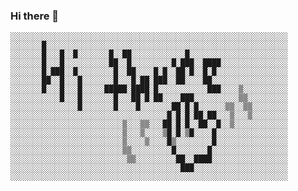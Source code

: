 ### Hi there 👋
```
░░░░░░░░░░░░░░░░░░░░░░░░░░░░░░░░░░░░░░░░░░░░░░░░░░░░░░░░░░░░░░
░░░░░░░█░░░░░░░░░░░░░░░░░░░░░░░░░░░░░░░░░░░░░░░░░░░░░░░░░░░░░░
░░░░░░░█░░░█░░█░░░░░░░█░░██░░░░░░░░░░░░█░░░░░░░░░░░░░░░░░░░░░░
░░░░░░░█░░░█░░░░░░░░░░██░░█░░░░░░░░░█░███░░████░░░░░░░░░░░░░░░
░░░░░░░█░███░░█░░░░░░░░█░░██░░░░█░█░░██░█░░█░█░░░░░░░░░░░░░░░░
░░░░░░░██░░█░░░█░░░░░░░█░░░█░██░███░░██░░░░██░░░░░░░░░░░░░░░░░
░░░░░░░█░░░█░░░█░░░░░█████░████░█░░░░░░░░░░░███░░░░▒░░░░░░░░░░
░░░░░░░░░░░█░░░█░░░░░░░█░░░██░█░██░░░░███░░░░░░░░░░▒▒░░░░░░░░░
░░░░░░░░░░░░░░░█░░░░░░░█░░░░█░░░░░░░██░█░█░░░░░░▒▒░░▒▒░░░░░░░░
░░░░░░░░░░░░░░░░░░░░░░░░░░░░░░░░░░░█░█░█░██░██░░░▒░░░▒░░░░░░░░
░░░░░░░░░░░░░░░░░░░░░░░░░▒░░░▒▒░░░██░█░█░░██░░█░░▒░░░░░░░░░░░░
░░░░░░░░░░░░░░░░░░░░░░░░░▒░░░▒░░░░▒█░█░▒█░░░░█░░░░░░░░░░░░░░░░
░░░░░░░░░░░░░░░░░░░░░░░░░▒░░░░▒░░░░█▒░░░░░░░░█░░░░░░░░░░░░░░░░
░░░░░░░░░░░░░░░░░░░░░░░░░▒▒░░░░░░░░░█░░░░░░░█░░░░░░░░░░░░░░░░░
░░░░░░░░░░░░░░░░░░░░░░░░░░▒▒░░░░░░░░░██░░████░░░░░░░░░░░░░░░░░
░░░░░░░░░░░░░░░░░░░░░░░░░░░░░░░░░░░░░░███░░░░░░░░░░░░░░░░░░░░░
░░░░░░░░░░░░░░░░░░░░░░░░░░░░░░░░░░░░░░░░░░░░░░░░░░░░░░░░░░░░░░
```




<!--
**Sidel-Meril/Sidel-Meril** is a ✨ _special_ ✨ repository because its `README.md` (this file) appears on your GitHub profile.

Here are some ideas to get you started:

- 🔭 I’m currently working on ...
- 🌱 I’m currently learning ...
- 👯 I’m looking to collaborate on ...
- 🤔 I’m looking for help with ...
- 💬 Ask me about ...
- 📫 How to reach me: ...
- 😄 Pronouns: ...
- ⚡ Fun fact: ...
-->
